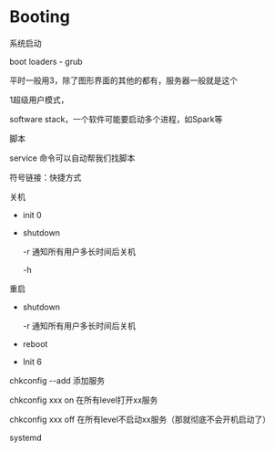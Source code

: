 # Booting

系统启动



boot loaders - grub



平时一般用3，除了图形界面的其他的都有，服务器一般就是这个

1超级用户模式，



software stack，一个软件可能要启动多个进程，如Spark等

脚本





service 命令可以自动帮我们找脚本



符号链接：快捷方式



关机

- init 0 

- shutdown

  -r 通知所有用户多长时间后关机

  -h 



重启

- shutdown

  -r 通知所有用户多长时间后关机

- reboot

- Init 6



chkconfig --add 添加服务

chkconfig xxx on 在所有level打开xx服务

chkconfig xxx off 在所有level不启动xx服务（那就彻底不会开机启动了）



systemd



